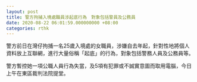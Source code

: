 ```yaml
---
layout: post
title: 警方拘捕入境處職員涉起底行為　對象包括警員及公務員
date: 2020-08-22 06:01:59.000000000 +08:00
categories: rthk
---
```


警方前日在灣仔拘捕一名25歲入境處的女職員，涉嫌自去年起，針對性地將個人資料放上互聯網，進行大量俗稱「起底」的行為，對象包括警務人員及公務員等。

警方暫控她一項公職人員行為失當，及5項有犯罪或不誠實意圖而取用電腦，今日上午在東區裁判法院提堂。

